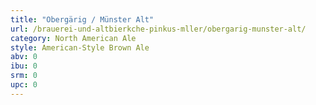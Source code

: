 ```yaml
---
title: "Obergärig / Münster Alt"
url: /brauerei-und-altbierkche-pinkus-mller/obergarig-munster-alt/
category: North American Ale
style: American-Style Brown Ale
abv: 0
ibu: 0
srm: 0
upc: 0
---
```


